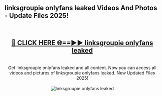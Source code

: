 <h2>linksgroupie onlyfans leaked Videos And Photos - Update Files 2025!</h2>
<br>
<div align="center">
<h2><a href="https://top-ai-tools.click/QrbHav" rel="nofollow">🔴 CLICK HERE 🌐==►► linksgroupie onlyfans leaked</a></h2>
<br>
Get linksgroupie onlyfans leaked and all content. Now you can access all videos and pictures of linksgroupie onlyfans leaked. New Updated Files 2025!
<br>
<br>
<a href="https://top-ai-tools.click/QrbHav" rel="nofollow" data-target="animated-image.originalLink"><img src="https://i.ibb.co.com/WyWwxjT/player-gif2.gif" alt="linksgroupie onlyfans leaked" style="max-width: 100%; display: inline-block;" data-target="animated-image.originalImage"></a>
</div>
<br>